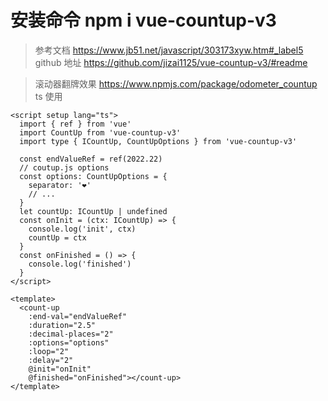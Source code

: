 # 安装命令 npm i vue-countup-v3

> 参考文档 https://www.jb51.net/javascript/303173xyw.htm#_label5
> github 地址 https://github.com/jizai1125/vue-countup-v3/#readme

> 滚动器翻牌效果 https://www.npmjs.com/package/odometer_countup
> ts 使用

```
<script setup lang="ts">
  import { ref } from 'vue'
  import CountUp from 'vue-countup-v3'
  import type { ICountUp, CountUpOptions } from 'vue-countup-v3'

  const endValueRef = ref(2022.22)
  // coutup.js options
  const options: CountUpOptions = {
    separator: '❤️'
    // ...
  }
  let countUp: ICountUp | undefined
  const onInit = (ctx: ICountUp) => {
    console.log('init', ctx)
    countUp = ctx
  }
  const onFinished = () => {
    console.log('finished')
  }
</script>

<template>
  <count-up
    :end-val="endValueRef"
    :duration="2.5"
    :decimal-places="2"
    :options="options"
    :loop="2"
    :delay="2"
    @init="onInit"
    @finished="onFinished"></count-up>
</template>
```
